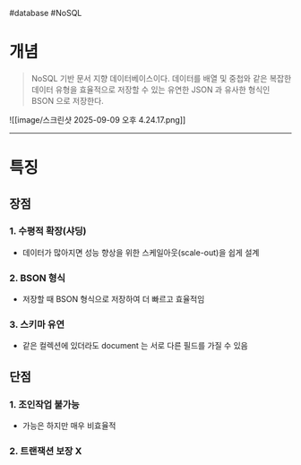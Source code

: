 #database #NoSQL

# 개념

> NoSQL 기반 문서 지향 데이터베이스이다.
> 데이터를 배열 및 중첩와 같은 복잡한 데이터 유형을 효율적으로 저장할 수 있는 유연한 JSON 과 유사한 형식인 BSON 으로 저장한다.


![[image/스크린샷 2025-09-09 오후 4.24.17.png]]


___

# 특징

## 장점

### 1.  수평적 확장(샤딩)

- 데이터가 많아지면 성능 향상을 위한 스케일아웃(scale-out)을 쉽게 설계

### 2. BSON 형식

- 저장할 때 BSON 형식으로 저장하여 더 빠르고  효율적임

### 3. 스키마 유연

- 같은 컬렉션에 있더라도 document 는 서로 다른 필드를 가질 수 있음

## 단점

### 1. 조인작업 불가능

- 가능은 하지만 매우 비효율적

### 2. 트랜잭션 보장 X

